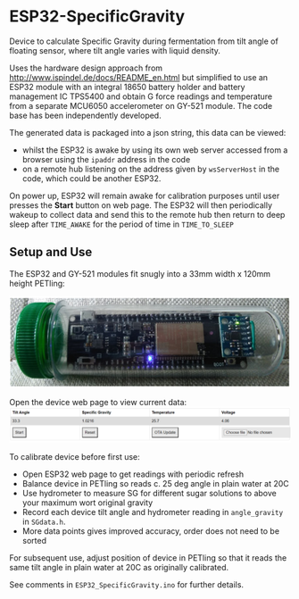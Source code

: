 # ESP32-SpecificGravity

Device to calculate Specific Gravity during fermentation from tilt angle of floating sensor, where tilt angle varies with liquid density.

Uses the hardware design approach from http://www.ispindel.de/docs/README_en.html
but simplified to use an ESP32 module with an integral 18650 battery holder and battery management IC TPS5400 and obtain G force readings and temperature from a separate MCU6050 accelerometer on GY-521 module.
The code base has been independently developed.

The generated data is packaged into a json string, this data can be viewed:
* whilst the ESP32 is awake by using its own web server accessed from a browser using the `ipaddr` address in the code
* on a remote hub listening on the address given by `wsServerHost` in the code, which could be another ESP32.

On power up, ESP32 will remain awake for calibration purposes until user presses the __Start__ button on web page.
The ESP32 will then periodically wakeup to collect data and send this to the remote hub then return to deep sleep after `TIME_AWAKE` for the period of time in `TIME_TO_SLEEP`

## Setup and Use

The ESP32 and GY-521 modules fit snugly into a 33mm width x 120mm height PETling:

![image1](extras/device.png)


Open the device web page to view current data:
![image1](extras/webpage.png)

To calibrate device before first use:
* Open ESP32 web page to get readings with periodic refresh
* Balance device in PETling so reads c. 25 deg angle in plain water at 20C
* Use hydrometer to measure SG for different sugar solutions to above your maximum wort original gravity
* Record each device tilt angle and hydrometer reading in `angle_gravity` in `SGdata.h`.
* More data points gives improved accuracy, order does not need to be sorted

For subsequent use, adjust position of device in PETling so that it reads the same tilt angle in plain water at 20C as originally calibrated.

See comments in `ESP32_SpecificGravity.ino` for further details.
